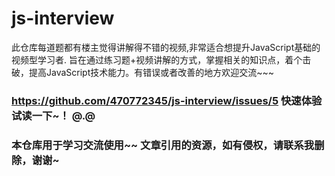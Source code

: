 # js-interview

此仓库每道题都有楼主觉得讲解得不错的视频,非常适合想提升JavaScript基础的视频型学习者.
旨在通过练习题+视频讲解的方式，掌握相关的知识点，着个击破，提高JavaScript技术能力。有错误或者改善的地方欢迎交流~~~

### https://github.com/470772345/js-interview/issues/5  快速体验 试读一下~！  @.@


### 本仓库用于学习交流使用~~ 文章引用的资源，如有侵权，请联系我删除，谢谢~

